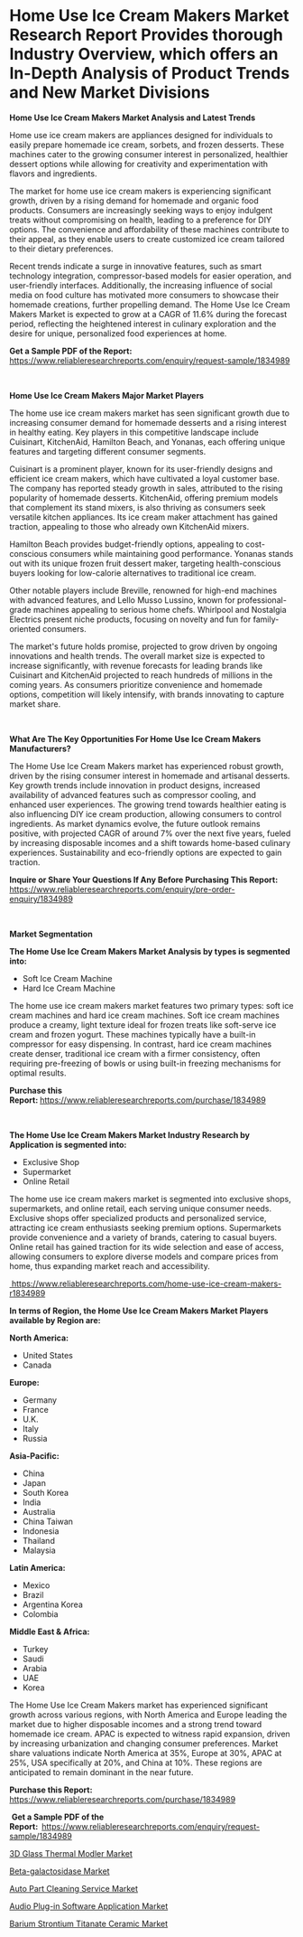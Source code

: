 <p><h1>Home Use Ice Cream Makers Market Research Report Provides thorough Industry Overview, which offers an In-Depth Analysis of Product Trends and New Market Divisions</h1></p><p><strong>Home Use Ice Cream Makers Market Analysis and Latest Trends</strong></p>
<p><p>Home use ice cream makers are appliances designed for individuals to easily prepare homemade ice cream, sorbets, and frozen desserts. These machines cater to the growing consumer interest in personalized, healthier dessert options while allowing for creativity and experimentation with flavors and ingredients.</p><p>The market for home use ice cream makers is experiencing significant growth, driven by a rising demand for homemade and organic food products. Consumers are increasingly seeking ways to enjoy indulgent treats without compromising on health, leading to a preference for DIY options. The convenience and affordability of these machines contribute to their appeal, as they enable users to create customized ice cream tailored to their dietary preferences.</p><p>Recent trends indicate a surge in innovative features, such as smart technology integration, compressor-based models for easier operation, and user-friendly interfaces. Additionally, the increasing influence of social media on food culture has motivated more consumers to showcase their homemade creations, further propelling demand. The Home Use Ice Cream Makers Market is expected to grow at a CAGR of 11.6% during the forecast period, reflecting the heightened interest in culinary exploration and the desire for unique, personalized food experiences at home.</p></p>
<p><strong>Get a Sample PDF of the Report:&nbsp;</strong> <a href="https://www.reliableresearchreports.com/enquiry/request-sample/1834989?utm_campaign=12&utm_medium=2&utm_source=Github&utm_content=ia&utm_term=26032025&utm_id=home-use-ice-cream-makers">https://www.reliableresearchreports.com/enquiry/request-sample/1834989</a></p>
<p>&nbsp;</p>
<p><strong>Home Use Ice Cream Makers Major Market Players</strong></p>
<p><p>The home use ice cream makers market has seen significant growth due to increasing consumer demand for homemade desserts and a rising interest in healthy eating. Key players in this competitive landscape include Cuisinart, KitchenAid, Hamilton Beach, and Yonanas, each offering unique features and targeting different consumer segments.</p><p>Cuisinart is a prominent player, known for its user-friendly designs and efficient ice cream makers, which have cultivated a loyal customer base. The company has reported steady growth in sales, attributed to the rising popularity of homemade desserts. KitchenAid, offering premium models that complement its stand mixers, is also thriving as consumers seek versatile kitchen appliances. Its ice cream maker attachment has gained traction, appealing to those who already own KitchenAid mixers.</p><p>Hamilton Beach provides budget-friendly options, appealing to cost-conscious consumers while maintaining good performance. Yonanas stands out with its unique frozen fruit dessert maker, targeting health-conscious buyers looking for low-calorie alternatives to traditional ice cream.</p><p>Other notable players include Breville, renowned for high-end machines with advanced features, and Lello Musso Lussino, known for professional-grade machines appealing to serious home chefs. Whirlpool and Nostalgia Electrics present niche products, focusing on novelty and fun for family-oriented consumers.</p><p>The market's future holds promise, projected to grow driven by ongoing innovations and health trends. The overall market size is expected to increase significantly, with revenue forecasts for leading brands like Cuisinart and KitchenAid projected to reach hundreds of millions in the coming years. As consumers prioritize convenience and homemade options, competition will likely intensify, with brands innovating to capture market share.</p></p>
<p>&nbsp;</p>
<p><strong>What Are The Key Opportunities For Home Use Ice Cream Makers Manufacturers?</strong></p>
<p><p>The Home Use Ice Cream Makers market has experienced robust growth, driven by the rising consumer interest in homemade and artisanal desserts. Key growth trends include innovation in product designs, increased availability of advanced features such as compressor cooling, and enhanced user experiences. The growing trend towards healthier eating is also influencing DIY ice cream production, allowing consumers to control ingredients. As market dynamics evolve, the future outlook remains positive, with projected CAGR of around 7% over the next five years, fueled by increasing disposable incomes and a shift towards home-based culinary experiences. Sustainability and eco-friendly options are expected to gain traction.</p></p>
<p><strong>Inquire or Share Your Questions If Any Before Purchasing This Report:</strong> <a href="https://www.reliableresearchreports.com/enquiry/pre-order-enquiry/1834989?utm_campaign=12&utm_medium=2&utm_source=Github&utm_content=ia&utm_term=26032025&utm_id=home-use-ice-cream-makers">https://www.reliableresearchreports.com/enquiry/pre-order-enquiry/1834989</a></p>
<p>&nbsp;</p>
<p><strong>Market Segmentation</strong></p>
<p><strong>The Home Use Ice Cream Makers Market Analysis by types is segmented into:</strong></p>
<p><ul><li>Soft Ice Cream Machine</li><li>Hard Ice Cream Machine</li></ul></p>
<p><p>The home use ice cream makers market features two primary types: soft ice cream machines and hard ice cream machines. Soft ice cream machines produce a creamy, light texture ideal for frozen treats like soft-serve ice cream and frozen yogurt. These machines typically have a built-in compressor for easy dispensing. In contrast, hard ice cream machines create denser, traditional ice cream with a firmer consistency, often requiring pre-freezing of bowls or using built-in freezing mechanisms for optimal results.</p></p>
<p><strong>Purchase this Report:&nbsp;</strong><a href="https://www.reliableresearchreports.com/purchase/1834989?utm_campaign=12&utm_medium=2&utm_source=Github&utm_content=ia&utm_term=26032025&utm_id=home-use-ice-cream-makers">https://www.reliableresearchreports.com/purchase/1834989</a></p>
<p>&nbsp;</p>
<p><strong>The Home Use Ice Cream Makers Market Industry Research by Application is segmented into:</strong></p>
<p><ul><li>Exclusive Shop</li><li>Supermarket</li><li>Online Retail</li></ul></p>
<p><p>The home use ice cream makers market is segmented into exclusive shops, supermarkets, and online retail, each serving unique consumer needs. Exclusive shops offer specialized products and personalized service, attracting ice cream enthusiasts seeking premium options. Supermarkets provide convenience and a variety of brands, catering to casual buyers. Online retail has gained traction for its wide selection and ease of access, allowing consumers to explore diverse models and compare prices from home, thus expanding market reach and accessibility.</p></p>
<p><a href="https://www.reliableresearchreports.com/home-use-ice-cream-makers-r1834989?utm_campaign=12&utm_medium=2&utm_source=Github&utm_content=ia&utm_term=26032025&utm_id=home-use-ice-cream-makers">&nbsp;https://www.reliableresearchreports.com/home-use-ice-cream-makers-r1834989</a></p>
<p><strong>In terms of Region, the Home Use Ice Cream Makers Market Players available by Region are:</strong></p>
<p>
    <p> <strong> North America: </strong>
        <ul>
            <li>United States</li>
            <li>Canada</li>
        </ul>
        </p> 
    <p> <strong> Europe: </strong>
        <ul>
            <li>Germany</li>
            <li>France</li>
            <li>U.K.</li>
            <li>Italy</li>
            <li>Russia</li>
        </ul>
        </p> 
    <p> <strong> Asia-Pacific: </strong>
        <ul>
            <li>China</li>
            <li>Japan</li>
            <li>South Korea</li>
            <li>India</li>
            <li>Australia</li>
            <li>China Taiwan</li>
            <li>Indonesia</li>
            <li>Thailand</li>
            <li>Malaysia</li>
        </ul>
        </p> 
    <p> <strong> Latin America: </strong>
        <ul>
            <li>Mexico</li>
            <li>Brazil</li>
            <li>Argentina Korea</li>
            <li>Colombia</li>
        </ul>
        </p> 
    <p> <strong> Middle East & Africa: </strong>
        <ul>
            <li>Turkey</li>
            <li>Saudi</li>
            <li>Arabia</li>
            <li>UAE</li>
            <li>Korea</li>
        </ul>
    </p>
    </p>
<p><p>The Home Use Ice Cream Makers market has experienced significant growth across various regions, with North America and Europe leading the market due to higher disposable incomes and a strong trend toward homemade ice cream. APAC is expected to witness rapid expansion, driven by increasing urbanization and changing consumer preferences. Market share valuations indicate North America at 35%, Europe at 30%, APAC at 25%, USA specifically at 20%, and China at 10%. These regions are anticipated to remain dominant in the near future.</p></p>
<p><strong>Purchase this Report: </strong><a href="https://www.reliableresearchreports.com/purchase/1834989?utm_campaign=12&utm_medium=2&utm_source=Github&utm_content=ia&utm_term=26032025&utm_id=home-use-ice-cream-makers">https://www.reliableresearchreports.com/purchase/1834989</a></p>
<p>&nbsp;<strong>Get a Sample PDF of the Report:&nbsp;&nbsp;</strong><a href="https://www.reliableresearchreports.com/enquiry/request-sample/1834989?utm_campaign=12&utm_medium=2&utm_source=Github&utm_content=ia&utm_term=26032025&utm_id=home-use-ice-cream-makers">https://www.reliableresearchreports.com/enquiry/request-sample/1834989</a></p>
<p><strong></strong></p>
<p><p><a href="https://github.com/karydacamu/Market-Research-Report-List-1/blob/main/3d-glass-thermal-modler-market.md?utm_campaign=12&utm_medium=2&utm_source=Github&utm_content=ia&utm_term=26032025&utm_id=home-use-ice-cream-makers">3D Glass Thermal Modler Market</a></p><p><a href="https://github.com/prantoblouin/Market-Research-Report-List-1/blob/main/beta-galactosidase-market.md?utm_campaign=12&utm_medium=2&utm_source=Github&utm_content=ia&utm_term=26032025&utm_id=home-use-ice-cream-makers">Beta-galactosidase Market</a></p><p><a href="https://github.com/iyachikareva/Market-Research-Report-List-1/blob/main/auto-part-cleaning-service-market.md?utm_campaign=12&utm_medium=2&utm_source=Github&utm_content=ia&utm_term=26032025&utm_id=home-use-ice-cream-makers">Auto Part Cleaning Service Market</a></p><p><a href="https://github.com/guyotkiferhi/Market-Research-Report-List-1/blob/main/audio-plug-in-software-application-market.md?utm_campaign=12&utm_medium=2&utm_source=Github&utm_content=ia&utm_term=26032025&utm_id=home-use-ice-cream-makers">Audio Plug-in Software Application Market</a></p><p><a href="https://github.com/mafeasavzal/Market-Research-Report-List-1/blob/main/barium-strontium-titanate-ceramic-market.md?utm_campaign=12&utm_medium=2&utm_source=Github&utm_content=ia&utm_term=26032025&utm_id=home-use-ice-cream-makers">Barium Strontium Titanate Ceramic Market</a></p></p>